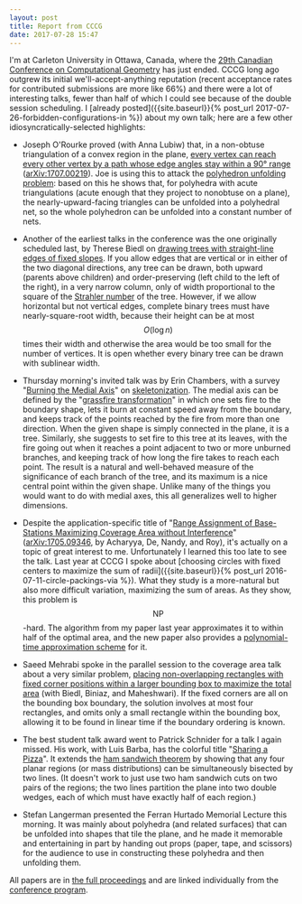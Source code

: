 ```yaml
---
layout: post
title: Report from CCCG
date: 2017-07-28 15:47
---
```

I'm at Carleton University in Ottawa, Canada, where the [29th Canadian Conference on Computational Geometry](http://2017.cccg.ca/) has just ended. CCCG long ago outgrew its initial we'll-accept-anything reputation (recent acceptance rates for contributed submissions are more like 66%) and there were a lot of interesting talks, fewer than half of which I could see because of the double session scheduling. I [already posted]({{site.baseurl}}{% post_url 2017-07-26-forbidden-configurations-in %}) about my own talk; here are a few other idiosyncratically-selected highlights:

* Joseph O'Rourke proved (with Anna Lubiw) that, in a non-obtuse triangulation of a convex region in the plane, [every vertex can reach every other vertex by a path whose edge angles stay within a 90° range](http://2017.cccg.ca/proceedings/Session1B-paper2.pdf) ([arXiv:1707.00219](https://arxiv.org/abs/1707.00219)). Joe is using this to attack the [polyhedron unfolding problem](https://en.wikipedia.org/wiki/Net_(polyhedron)): based on this he shows that, for polyhedra with acute triangulations (acute enough that they project to nonobtuse on a plane), the nearly-upward-facing triangles can be unfolded into a polyhedral net, so the whole polyhedron can be unfolded into a constant number of nets.

* Another of the earliest talks in the conference was the one originally scheduled last, by Therese Biedl on [drawing trees with straight-line edges of fixed slopes](http://2017.cccg.ca/proceedings/Session6B-paper4.pdf). If you allow edges that are vertical or in either of the two diagonal directions, any tree can be drawn, both upward (parents above children) and order-preserving (left child to the left of the right), in a very narrow column, only of width proportional to the square of the [Strahler number](https://en.wikipedia.org/wiki/Strahler_number) of the tree. However, if we allow horizontal but not vertical edges, complete binary trees must have nearly-square-root width, because their height can be at most $$O(\log n)$$ times their width and otherwise the area would be too small for the number of vertices. It is open whether every binary tree can be drawn with sublinear width.

* Thursday morning's invited talk was by Erin Chambers, with a survey "[Burning the Medial Axis](http://2017.cccg.ca/proceedings/Chambers.pdf)" on [skeletonization](https://en.wikipedia.org/wiki/Topological_skeleton). The medial axis can be defined by the "[grassfire transformation](https://en.wikipedia.org/wiki/Grassfire_transform)" in which one sets fire to the boundary shape, lets it burn at constant speed away from the boundary, and keeps track of the points reached by the fire from more than one direction. When the given shape is simply connected in the plane, it is a tree. Similarly, she suggests to set fire to this tree at its leaves, with the fire going out when it reaches a point adjacent to two or more unburned branches, and keeping track of how long the fire takes to reach each point. The result is a natural and well-behaved measure of the significance of each branch of the tree, and its maximum is a nice central point within the given shape. Unlike many of the things you would want to do with medial axes, this all generalizes well to higher dimensions.

* Despite the application-specific title of "[Range Assignment of Base-Stations Maximizing Coverage Area without Interference](http://2017.cccg.ca/proceedings/Session4A-paper3.pdf)" ([arXiv:1705.09346](https://arxiv.org/abs/1705.09346), by Acharyya, De, Nandy, and Roy), it's actually on a topic of great interest to me. Unfortunately I learned this too late to see the talk. Last year at CCCG I spoke about [choosing circles with fixed centers to maximize the sum of radii]({{site.baseurl}}{% post_url 2016-07-11-circle-packings-via %}). What they study is a more-natural but also more difficult variation, maximizing the sum of areas. As they show, this problem is $$\mathsf{NP}$$-hard. The algorithm from my paper last year approximates it to within half of the optimal area, and the new paper also provides a [polynomial-time approximation scheme](https://en.wikipedia.org/wiki/Polynomial-time_approximation_scheme) for it.

* Saeed Mehrabi spoke in the parallel session to the coverage area talk about a very similar problem,
[placing non-overlapping rectangles with fixed corner positions within a larger bounding box to maximize the total area](http://2017.cccg.ca/proceedings/Session4B-paper2.pdf) (with Biedl, Biniaz, and Maheshwari). If the fixed corners are all on the bounding box boundary, the solution involves at most four rectangles, and omits only a small rectangle within the bounding box, allowing it to be found in linear time if the boundary ordering is known.

* The best student talk award went to Patrick Schnider for a talk I again missed. His work, with Luis Barba, has the colorful title "[Sharing a Pizza](http://2017.cccg.ca/proceedings/Session5B-paper1.pdf)". It extends the [ham sandwich theorem](https://en.wikipedia.org/wiki/Ham_sandwich_theorem) by showing that any four planar regions (or mass distributions) can be simultaneously bisected by two lines. (It doesn't work to just use two ham sandwich cuts on two pairs of the regions; the two lines partition the plane into two double wedges, each of which must have exactly half of each region.)

* Stefan Langerman presented the Ferran Hurtado Memorial Lecture this morning.
It was mainly about polyhedra (and related surfaces) that can be unfolded into shapes that tile the plane, and he made it memorable and entertaining in part by handing out props (paper, tape, and scissors) for the audience to use in constructing these polyhedra and then unfolding them.

All papers are in [the full proceedings](http://2017.cccg.ca/proceedings/CCCG2017.pdf) and are linked individually from the [conference program](http://2017.cccg.ca/program.html).